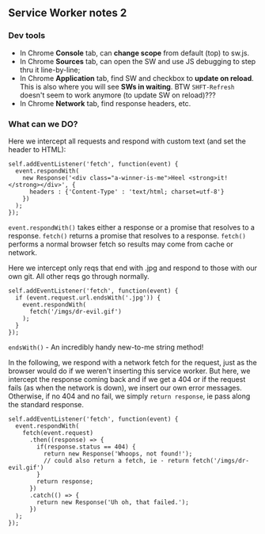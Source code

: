 ## Service Worker notes 2

### Dev tools
- In Chrome **Console** tab, can **change scope** from default (top) to sw.js.
- In Chrome **Sources** tab, can open the SW and use JS debugging to step thru it line-by-line;
- In Chrome **Application** tab, find SW and checkbox to **update on reload**. This is also where you will see **SWs in waiting**. BTW `SHFT-Refresh` doesn't seem to work anymore (to update SW on reload)???
- In Chrome **Network** tab, find response headers, etc.


### What can we DO?
Here we intercept all requests and respond with custom text (and set the header to HTML):
```
self.addEventListener('fetch', function(event) {
  event.respondWith(
    new Response('<div class="a-winner-is-me">Heel <strong>it!</strong></div>', {
      headers : {'Content-Type' : 'text/html; charset=utf-8'}
    })
  );
});
```
`event.respondWith()` takes either a response or a promise that resolves to a response.
`fetch()` returns a promise that resolves to a response. `fetch()` performs a normal browser fetch so results may come from cache or network.

Here we intercept only reqs that end with .jpg and respond to those with our own git. All other reqs go through normally.
```
self.addEventListener('fetch', function(event) {
  if (event.request.url.endsWith('.jpg')) {
    event.respondWith(
      fetch('/imgs/dr-evil.gif')
    );
  }
});
```
`endsWith()` - An incredibly handy new-to-me string method!

In the following, we respond with a network fetch for the request, just as the browser would do if we weren't inserting this service worker. But here, we intercept the response coming back and if we get a 404 or if the request fails (as when the network is down), we insert our own error messages. Otherwise, if no 404 and no fail, we simply `return response`, ie pass along the standard response.

```
self.addEventListener('fetch', function(event) {
  event.respondWith(
    fetch(event.request)
      .then((response) => {
        if(response.status == 404) {
          return new Response('Whoops, not found!');
          // could also return a fetch, ie - return fetch('/imgs/dr-evil.gif')
        }
        return response;
      })
      .catch(() => {
        return new Response('Uh oh, that failed.');
      })
  );
});
```
